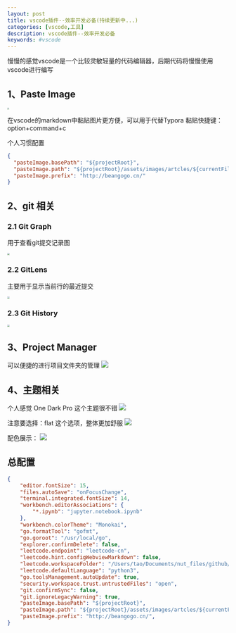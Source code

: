 ```yaml
---
layout: post
title: vscode插件--效率开发必备(持续更新中...)
categories: [vscode,工具]
description: vscode插件--效率开发必备
keywords: #vscode
---
```



慢慢的感觉vscode是一个比较灵敏轻量的代码编辑器，后期代码将慢慢使用vscode进行编写



## 1、Paste Image
<img src="http://beangogo.cn/assets/images/artcles/2021-11-14-vscode-extensions.assets/2021-11-14-15-38-49.png" style="zoom:25%;" />

在vscode的markdown中黏贴图片更方便，可以用于代替Typora
黏贴快捷键：option+command+c

个人习惯配置
```json
{
  "pasteImage.basePath": "${projectRoot}",
  "pasteImage.path": "${projectRoot}/assets/images/artcles/${currentFileNameWithoutExt}.assets",
  "pasteImage.prefix": "http://beangogo.cn/"
}
```

## 2、git 相关

### 2.1 Git Graph
用于查看git提交记录图

<img src="http://beangogo.cn/assets/images/artcles/2021-11-14-vscode-extensions.assets/2021-11-14-15-41-53.png" style="zoom:33%;" />

### 2.2 GitLens
主要用于显示当前行的最近提交

<img src="http://beangogo.cn/assets/images/artcles/2021-11-14-vscode-extensions.assets/2021-11-14-15-45-24.png" style="zoom:33%;" />

### 2.3 Git History
<img src="http://beangogo.cn/assets/images/artcles/2021-11-14-vscode-extensions.assets/2021-11-14-15-46-03.png" style="zoom:33%;" />


## 3、Project Manager
可以便捷的进行项目文件夹的管理
![](http://beangogo.cn/assets/images/artcles/2021-11-14-vscode-extensions.assets/2021-12-26-17-17-27.png)


## 4、主题相关
个人感觉 One Dark Pro 这个主题很不错
![](http://beangogo.cn/assets/images/artcles/2021-11-14-vscode-extensions.assets/2021-12-26-17-19-03.png)

注意要选择：flat 这个选项，整体更加舒服
![](http://beangogo.cn/assets/images/artcles/2021-11-14-vscode-extensions.assets/2021-12-26-17-19-57.png)

配色展示：
![](http://beangogo.cn/assets/images/artcles/2021-11-14-vscode-extensions.assets/2021-12-26-17-22-19.png)

## 总配置

```json
{
    "editor.fontSize": 15,
    "files.autoSave": "onFocusChange",
    "terminal.integrated.fontSize": 14,
    "workbench.editorAssociations": {
        "*.ipynb": "jupyter.notebook.ipynb"
    },
    "workbench.colorTheme": "Monokai",
    "go.formatTool": "gofmt",
    "go.goroot": "/usr/local/go",
    "explorer.confirmDelete": false,
    "leetcode.endpoint": "leetcode-cn",
    "leetcode.hint.configWebviewMarkdown": false,
    "leetcode.workspaceFolder": "/Users/tao/Documents/nut_files/github/1_projects/learning-python/algorithm/leetcode",
    "leetcode.defaultLanguage": "python3",
    "go.toolsManagement.autoUpdate": true,
    "security.workspace.trust.untrustedFiles": "open",
    "git.confirmSync": false,
    "git.ignoreLegacyWarning": true,
    "pasteImage.basePath": "${projectRoot}",
    "pasteImage.path": "${projectRoot}/assets/images/artcles/${currentFileNameWithoutExt}.assets",
    "pasteImage.prefix": "http://beangogo.cn/",
}
```